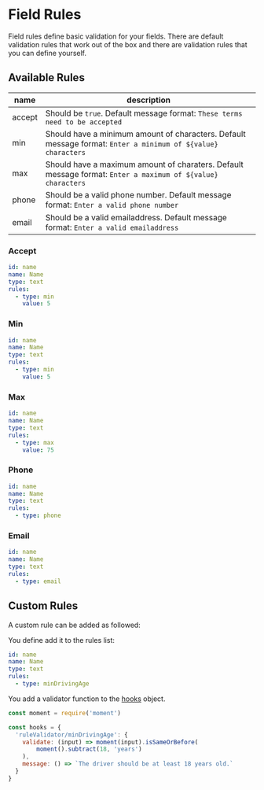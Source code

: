 # Field Rules

Field rules define basic validation for your fields. There are default validation rules that work out of the box and there are validation rules that you can define yourself.

## Available Rules

| name   | description                                                                                                  |
| ------ | ------------------------------------------------------------------------------------------------------------ |
| accept | Should be `true`. Default message format: `These terms need to be accepted`                                  |
| min    | Should have a minimum amount of characters. Default message format: `Enter a minimum of ${value} characters` |
| max    | Should have a maximum amount of charaters. Default message format: `Enter a maximum of ${value} characters`  |
| phone  | Should be a valid phone number. Default message format: `Enter a valid phone number`                         |
| email  | Should be a valid emailaddress. Default message format: `Enter a valid emailaddress`                         |


### Accept

```yaml
id: name
name: Name
type: text
rules:
  - type: min
    value: 5
```

### Min

```yaml
id: name
name: Name
type: text
rules:
  - type: min
    value: 5
```

### Max

```yaml
id: name
name: Name
type: text
rules:
  - type: max
    value: 75
```

### Phone


```yaml
id: name
name: Name
type: text
rules:
  - type: phone
```

### Email


```yaml
id: name
name: Name
type: text
rules:
  - type: email
```


## Custom Rules

A custom rule can be added as followed:

You define add it to the rules list:

```yaml
id: name
name: Name
type: text
rules:
  - type: minDrivingAge
```

You add a validator function to the [hooks](/docs/hooks.md) object.

```js
const moment = require('moment')

const hooks = {
  'ruleValidator/minDrivingAge': {
    validate: (input) => moment(input).isSameOrBefore(
        moment().subtract(18, 'years')
    ),
    message: () => `The driver should be at least 18 years old.`
  }
}
```